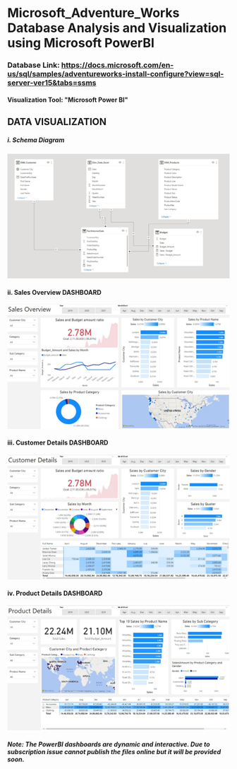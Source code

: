 # Microsoft_Adventure_Works Database Analysis and Visualization using Microsoft PowerBI

### Database Link: https://docs.microsoft.com/en-us/sql/samples/adventureworks-install-configure?view=sql-server-ver15&tabs=ssms

#### Visualization Tool: "Microsoft Power BI"

## DATA VISUALIZATION
##### i. Schema Diagram
![1  Model Relations](https://github.com/Vatsal7750/Data-Analytics-Project/blob/main/PowerBI/Images/Model.jpg)

#### ii. Sales Overview DASHBOARD
![2  Sales Overview](https://github.com/Vatsal7750/Data-Analytics-Project/blob/main/PowerBI/Images/Sales_Overview.jpg)

#### iii. Customer Details DASHBOARD
![3  Customer Details](https://github.com/Vatsal7750/Data-Analytics-Project/blob/main/PowerBI/Images/Customer_Details.jpg)

#### iv. Product Details DASHBOARD
![4  Product Details](https://github.com/Vatsal7750/Data-Analytics-Project/blob/main/PowerBI/Images/Product_Details.jpg)



##### Note: *The PowerBI dashboards are dynamic and interactive. Due to subscription issue cannot publish the files online but it will be provided soon.*
